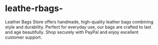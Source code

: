 # leathe-rbags-
Leather Bags Store offers handmade, high-quality leather bags combining style and durability. Perfect for everyday use, our bags are crafted to last and age beautifully. Shop securely with PayPal and enjoy excellent customer support.
